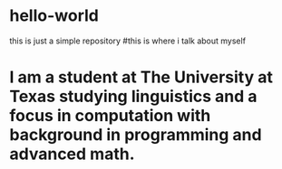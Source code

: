 # hello-world
this is just a simple repository 
#this is where i talk about myself
# I am a student at The University at Texas studying linguistics and a focus in computation with background in programming and advanced math. 

